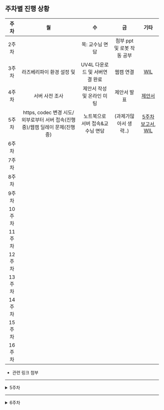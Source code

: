 ## 주차별 진행 상황

|주차|월|수|금|기타|
|:----:|:---:|:---:|:---:|:---:|
|2주차||목: 교수님 면담|첨부 ppt 및 로봇 작동 공부|
|3주차|라즈베리파이 환경 설정 및 |UV4L 다운로드 및 서버연결 완료|웹캠 연결|[WIL](./week_2~3.md)|
|4주차|서버 사전 조사|제안서 작성 및 온라인 미팅|제안서 발표|[제안서](./Report/CapstoneProposal.pdf)|
|5주차|https, codec 변경 시도/외부로부터 서버 접속(진행중)/웹캠 딜레이 문제(진행중)	| 노트북으로 서버 접속&교수님 면담|(과제가많아서 생략..)|[5주차보고서](./Report/week5.pdf), [WIL](./week_5.md)|
|6주차|
|7주차|
|8주차|
|9주차|
|10주차|
|11주차|
|12주차|
|13주차|
|14주차|
|15주차|
|16주차|



* 관련 링크 첨부

----------------------------
<details>
    <summary>5주차</summary>
### 5주차

* __월요일 목표__
* -[X] 새로운 공유기 변경
* -[ ] ~~https로 변경-> 보안 강화~~  **-> 해결하지 못함 
* -[ ] 딜레이 문제점 알아보고 원인 찾기
* -[X] 외부 컴퓨터에서 서버 열기 **서버는 열었지만 카메라 detected 하지 못함

* __수요일 목표__
* -[ ] 공유기 랜선으로 연결
* -[ ] 외부컴퓨터에서 서버 열기 (카메라와 함께)


* __수요일 교수님 온라인 미팅 메모__


  딜레이가 발생할만한게 -> ~~카메라밖에 없나?~~ -> 해상도 낮춰서 나아졌어
  
  **교수님 요청사항 : 끊김이 아예 없었으면 좋겠어.....라즈베리파이에서 카메라찍어서보내주는 거니까...**
  
  실험 1)해상도낮춰본다. ~~2) 웹캠을 바꿔본다 3) 라즈베리캠으로 바꿔본다.~~ => 끊김 실험은 천천히 해보자..
  
  wifi 붙여서 보내는 것 받아보는것 / 자누스 서버로 다른 거 이용해보는것 / google 서버 써서 webrtc 받아오는것
  
  역할 분담해서 자누스janus, uv4l, google 받아오는 것 나눠보기
  
  *에러는 잡되 진도 나가기,
  
  local 완성 하기, 공유기에서 하는 것 완성하기/ ~~웹캠 싼거 이만원... 사서 (드라이버 지원이 잘되는 지 )~~ / ~~충무관 211호 (혜정이 있을 수 ㅎㅎ 라즈베리파이 캠을 빌려달라 )~~
  
  라즈베리에서 컴퓨터로 janus로 RTSP로 보내줘 자누스가 그걸 받아서 요청한 사람에게 webrtc로 뿌려 => 궁극적으로 더 좋아 (janus는 여러명이 볼 수 있으니까 더 유리)
 
  uvc가 문제 일때 라즈베리파이캠을 사용하는 것도 추후에 고려해보자
  
* __수요일 교수님 미팅 이후 진행상황__
*  -[X] 라즈베리파이를 변경해봄 **->라즈베리파이 변경 후가 훨씬 안정적이였음**
*  -[X] 웹캠 문제 확인 **-> 노트북에 연결해본 결과 웹캠 문제는 아니었던 걸로!**
*  -[ ] 다른 방법 강구... google서버와 janus 사용하는 것도 알아보기 (집에가서 알아보자! 월요일까지!!)

 🤔 
 
 time delay, lag 원인 추측 : 라즈베리파이 웹캠에서 영상 얻어올 때 이미지 캡쳐하면서 오는 과정, 이때 모든 이미지가 저장되어 시간이 지나면 메모리가 커져서 멈춤현상 발생하는 듯...!
   
 time delay, lag 해결 방안 : 실시간 스트리밍만 할 것이므로 이미지 저장과정이 필요없을 것 같아 이 코드를 찾고 수정해보면 좋을 것 같음.
 
 다른 컴퓨터에서 서버 열때 카메라 못불러오는 이유 추측 : 라즈베리파이에 직접 연결되서 그렇지 않을까..? 서버에 연결되야해..? 그래야 다른 컴퓨터에서도 캠 영상 불러와지지 않을까?

</details>

-----------

<details markdown="1">
<summary>6주차</summary>

6주차 내용 정리~~

<!--summary 아래 빈칸 공백 두고 내용을 적는공간-->

</details>
